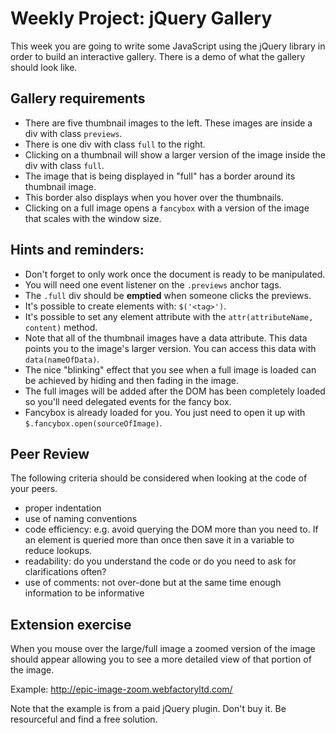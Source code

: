 # Weekly Project: jQuery Gallery

This week you are going to write some JavaScript using the jQuery library in order to build an interactive gallery. There is a demo of what the gallery should look like.

## Gallery requirements

- There are five thumbnail images to the left. These images are inside a div with class `previews`.
- There is one div with class `full` to the right.
- Clicking on a thumbnail will show a larger version of the image inside the div with class `full`.
- The image that is being displayed in "full" has a border around its thumbnail image.
- This border also displays when you hover over the thumbnails.
- Clicking on a full image opens a `fancybox` with a version of the image that scales with the window size.

## Hints and reminders:

* Don't forget to only work once the document is ready to be manipulated.
* You will need one event listener on the `.previews` anchor tags.
* The `.full` div should be **emptied** when someone clicks the previews. 
* It's possible to create elements with: `$('<tag>')`.
* It's possible to set any element attribute with the `attr(attributeName, content)` method.
* Note that all of the thumbnail images have a data attribute. This data points you to the image's larger version. You can access this data with `data(nameOfData)`.
* The nice "blinking" effect that you see when a full image is loaded can be achieved by hiding and then fading in the image.
* The full images will be added after the DOM has been completely loaded so you'll need delegated events for the fancy box.
* Fancybox is already loaded for you. You just need to open it up with `$.fancybox.open(sourceOfImage)`.

## Peer Review

The following criteria should be considered when looking at the code of your peers.

- proper indentation
- use of naming conventions
- code efficiency: e.g. avoid querying the DOM more than you need to. If an element is queried more than once then save it in a variable to reduce lookups.
- readability: do you understand the code or do you need to ask for clarifications often?
- use of comments: not over-done but at the same time enough information to be informative

## Extension exercise

When you mouse over the large/full image a zoomed version of the image should appear allowing you to see a more detailed view of that portion of the image.

Example: http://epic-image-zoom.webfactoryltd.com/

Note that the example is from a paid jQuery plugin. Don't buy it. Be resourceful and find a free solution.